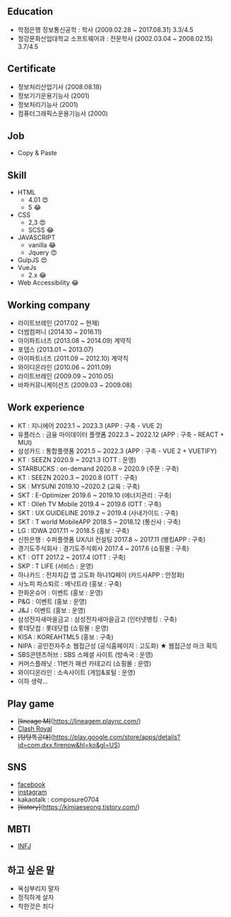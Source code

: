 ## Education
- 학점은행 정보통신공학 : 학사 (2009.02.28 ~ 2017.08.31) 3.3/4.5
- 청강문화산업대학교 소프트웨어과 : 전문학사 (2002.03.04 ~ 2008.02.15) 3.7/4.5

## Certificate
- 정보처리산업기사 (2008.08.18)
- 정보기기운용기능사 (2001)
- 정보처리기능사 (2001)
- 컴퓨터그래픽스운용기능사 (2000)

## Job
- Copy & Paste

## Skill
- HTML
  - 4.01 &#128525;
  - 5 &#128514;
- CSS
  - 2,3 &#128525;
  - SCSS &#128514;
- JAVASCRIPT
  - vanilla &#128514;
  - Jquery &#128525;
- GulpJS &#128525;
- VueJs
  - 2.x &#128514;
- Web Accessibility &#128514;

## Working company
- 라이트브레인 (2017.02 ~ 현재)
- 더썸컴퍼니 (2014.10 ~ 2016.11)
- 아이파트너즈 (2013.08 ~ 2014.09) 계약직
- 포뎁스 (2013.01 ~ 2013.07)
- 아이파트너즈 (2011.09 ~ 2012.10) 계약직
- 와이디온라인 (2010.06 ~ 2011.09)
- 라이트브레인 (2009.09 ~ 2010.05)
- 바파커뮤니케이션즈 (2009.03 ~ 2009.08)

## Work experience 
- KT : 지니에어 2023.1 ~ 2023.3 (APP : 구축 - VUE 2)
- 유플러스 : 금융 마이데이터 플랫폼 2022.3 ~ 2022.12 (APP : 구축 - REACT + MUI)
- 삼성카드 : 통합플랫폼 2021.5 ~ 2022.3 (APP : 구축 - VUE 2 + VUETIFY)
- KT : SEEZN 2020.9 ~ 2021.3 (OTT : 운영)
- STARBUCKS : on-demand 2020.8 ~ 2020.9 (주문 : 구축)
- KT : SEEZN 2020.3 ~ 2020.8 (OTT : 구축)
- SK : MYSUNI 2019.10 ~2020.2 (교육 : 구축)
- SKT : E-Optimizer 2019.6 ~ 2019.10 (에너지관리 : 구축)
- KT : Olleh TV Mobile 2019.4 ~ 2019.6 (OTT : 구축)
- SKT : UX GUIDELINE 2019.2 ~ 2019.4 (사내가이드 : 구축)
- SKT : T world MobileAPP 2018.5 ~ 2018.12 (통신사 : 구축)
- LG : IDWA 2017.11 ~ 2018.5 (홍보 : 구축)
- 신한은행 : 수퍼플랫폼 UX/UI 컨설팅 2017.8 ~ 2017.11 (뱅킹APP : 구축)
- 경기도주식회사 : 경기도주식회사 2017.4 ~ 2017.6 (쇼핑몰 : 구축)
- KT : OTT 2017.2 ~ 2017.4 (OTT : 구축)
- SKP : T LIFE (서비스 : 운영)
- 하나카드 : 전자지갑 앱 고도화 하나1Q페이 (카드사APP : 안정화)
- 사노피 파스퇴르 : 메낙트라 (홍보 : 구축)
- 한화온슈어 : 이벤트 (홍보 : 운영)
- P&G : 이벤트 (홍보 : 운영)
- J&J : 이벤트 (홍보 : 운영)
- 삼성전자새마을금고 : 삼성전자새마을금고 (인터넷뱅킹 : 구축)
- 롯데닷컴 : 롯데닷컴 (쇼핑몰 : 운영)
- KISA : KOREAHTML5 (홍보 : 구축)
- NIPA : 공인전자주소 웹접근성 (공식홈페이지 : 고도화) ★ 웹접근성 마크 획득
- SBS콘텐츠허브 : SBS 스페셜 사이트 (방속국 : 운영)
- 커머스플래닛 : 11번가 패션 카테고리 (쇼핑몰 : 운영)
- 와이디온라인 : 소속사이트 (게임&포털 : 운영)
- 이하 생략...

## Play game
- ~~[lineage M]~~(https://lineagem.plaync.com/)
- [Clash Royal](https://play.google.com/store/apps/details?id=com.supercell.clashroyale&hl=ko&gl=US)
- ~~[탕탕특공대]~~(https://play.google.com/store/apps/details?id=com.dxx.firenow&hl=ko&gl=US)

## SNS
- [facebook](https://www.facebook.com/profile.php?id=100006659101185)
- [instagram](https://www.instagram.com/kimjaseseong888/)
- kakaotalk : composure0704
- ~~[tistory]~~(https://kimjaeseong.tistory.com/)

## MBTI
- [INFJ](https://namu.wiki/w/INFJ#s-4.1)

## 하고 싶은 말
- 욕심부리지 말자
- 정직하게 살자
- 착한것은 죄다
